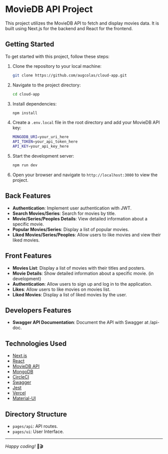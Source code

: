 # MovieDB API Project

This project utilizes the MovieDB API to fetch and display movies data. It is built using Next.js for the backend and React for the frontend.

## Getting Started

To get started with this project, follow these steps:

1. Clone the repository to your local machine:

    ```bash
    git clone https://github.com/augcolas/cloud-app.git
    ```

2. Navigate to the project directory:

    ```bash
    cd cloud-app
    ```

3. Install dependencies:

    ```bash
    npm install
    ```

4. Create a `.env.local` file in the root directory and add your MovieDB API key:

    ```bash
    MONGODB_URI=your_uri_here
    API_TOKEN=your_api_token_here
    API_KEY=your_api_key_here
    ```

5. Start the development server:

    ```bash
    npm run dev
    ```

6. Open your browser and navigate to `http://localhost:3000` to view the project.

## Back Features

- **Authentication**: Implement user authentication with JWT.
- **Search Movies/Series**: Search for movies by title.
- **Movie/Series/Peoples Details**: View detailed information about a specific movie.
- **Popular Movies/Series**: Display a list of popular movies.
- **Liked Movies/Series/Peoples**: Allow users to like movies and view their liked movies.


## Front Features

- **Movies List**: Display a list of movies with their titles and posters.
- **Movie Details**: Show detailed information about a specific movie. (in development)
- **Authentication**: Allow users to sign up and log in to the application.
- **Likes**: Allow users to like movies on movies list.
- **Liked Movies**: Display a list of liked movies by the user.


## Developers Features

- **Swagger API Documentation**: Document the API with Swagger at /api-doc.

## Technologies Used

- [Next.js](https://nextjs.org/) 
- [React](https://reactjs.org/)
- [MovieDB API](https://www.themoviedb.org/documentation/api)
- [MongoDB](https://www.mongodb.com/)
- [CircleCI](https://circleci.com/)
- [Swagger](https://swagger.io/)
- [Jest](https://jestjs.io/)
- [Vercel](https://vercel.com/)
- [Material-UI](https://material-ui.com/)

## Directory Structure

- `pages/api`: API routes.
- `pages/ui`: User Interface.

---

*Happy coding!* 🚀🎬
